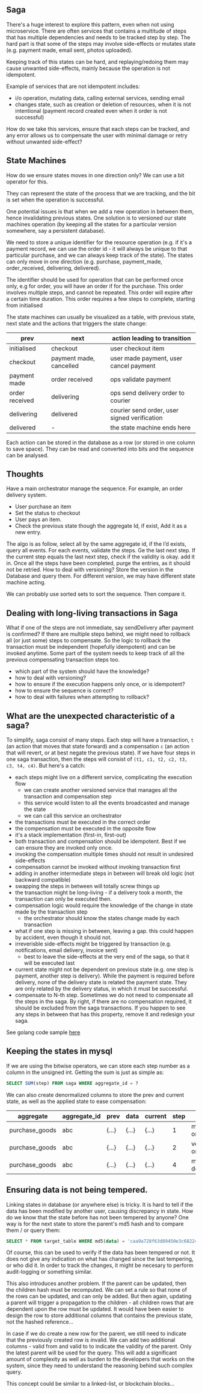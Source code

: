 ## Saga

There's a huge interest to explore this pattern, even when not using microservice. There are often services that contains a multitude of steps that has multiple dependencies and needs to be tracked step by step. The hard part is that some of the steps may involve side-effects or mutates state (e.g. payment made, email sent, photos uploaded). 

Keeping track of this states can be hard, and replaying/redoing them may cause unwanted side-effects, mainly because the operation is not idempotent.

Example of services that are not idempotent includes:
- i/o operation, mutating data, calling external services, sending email
- changes state, such as creation or deletion of resources, when it is not intentional (payment record created even when it order is not successful)

How do we take this services, ensure that each steps can be tracked, and any error allows us to compensate the user with minimal damage or retry without unwanted side-effect?

## State Machines
How do we ensure states moves in one direction only? We can use a bit operator for this.

They can represent the state of the process that we are tracking, and the bit is set when the operation is successful.

One potential issues is that when we add a new operation in between them, hence invalidating previous states. One solution is to versioned our state machines operation (by keeping all the states for a particular version somewhere, say a persistent database).

We need to store a unique identifier for the resource operation (e.g. if it's a payment record, we can use the order id - it will always be unique to that particular purchase, and we can always keep track of the state).
The states can only move in one direction (e.g. purchase, payment_made, order_received, delivering, delivered).


The identifier should be used for operation that can be performed once only, e.g for order, you will have an order if for the purchase. This order involves multiple steps, and cannot be repeated. This order will expire after a certain time duration. This order requires a few steps to complete, starting from initialised

The state machines can usually be visualized as a table, with previous state, next state and the actions that triggers the state change:

| prev | next | action leading to transition |
| -    | -    | -      |
| initialised | checkout | user checkout item |
| checkout | payment made, cancelled | user made payment, user cancel payment |
| payment made | order received | ops validate payment |
| order received | delivering | ops send delivery order to courier |
| delivering | delivered | courier send order, user signed verification |
| delivered | - | the state machine ends here |

Each action can be stored in the database as a row (or stored in one column to save space). They can be read and converted into bits and the sequence can be analysed.

## Thoughts


Have a main orchestrator manage the sequence.
For example, an order delivery system.

- User purchase an item
- Set the status to checkout
- User pays an item.
- Check the previous state though the aggregate Id, if exist, Add it as a new entry.

The algo is as follow, select all by the same aggregate id, if the I’d exists, query all events. For each events, validate the steps. Ge the last next step. If the current step equals the last next step, check if the validity is okay. add it in. Once all the steps have been completed, purge the entries, as it should not be retried. How to deal with versioning? Store the version in the Database and query them. For different version, we may have different state machine acting. 

We can probably use sorted sets to sort the sequence. Then compare it.

## Dealing with long-living transactions in Saga

What if one of the steps are not immediate, say sendDelivery after payment is confirmed? If there are multiple steps behind, we might need to rollback all (or just some) steps to compensate. So the logic to rollback the transaction must be independent (hopefully idempotent) and can be invoked anytime. Some part of the system needs to keep track of all the previous compensating transaction steps too. 

- which part of the system should have the knowledge?
- how to deal with versioning?
- how to ensure if the execution happens only once, or is idempotent?
- how to ensure the sequence is correct?
- how to deal with failures when attempting to rollback?


## What are the unexpected characteristic of a saga?

To simplify, saga consist of many steps. Each step will have a transaction, `t` (an action that moves that state forward) and a compensation `c` (an action that will revert, or at best negate the previous state). If we have four steps in one saga transaction, then the steps will consist of `(t1, c1, t2, c2, t3, c3, t4, c4)`. But here's a catch:

- each steps might live on a different service, complicating the execution flow
  - we can create another versioned service that manages all the transaction and compensation step
  - this service would listen to all the events broadcasted and manage the state
  - we can call this service an orchestrator
- the transactions must be executed in the correct order
- the compensation must be executed in the opposite flow
- it's a stack implementation (first-in, first-out)
- both transaction and compensation should be idempotent. Best if we can ensure they are invoked only once.
- invoking the compensation multiple times should not result in undesired side-effects
- compensation cannot be invoked without invoking transaction first
- adding in another intermediate steps in between will break old logic (not backward compatible)
- swapping the steps in between will totally screw things up
- the transaction might be long-living - if a delivery took a month, the transaction can only be executed then. 
- compensation logic would require the knowledge of the change in state made by the transaction step
  - the orchestrator should know the states change made by each transaction
- what if one step is missing in between, leaving a gap. this could happen by accident, even though it should not. 
- irreverisble side-effects might be triggered by transaction (e.g. notifications, email delivery, invoice sent)
  - best to leave the side-effects at the very end of the saga, so that it will be executed last
- current state might not be dependent on previous state (e.g. one step is payment, another step is delivery). While the payment is required before delivery, none of the delivery state is related the payment state. They are only related by the delivery status, in which it must be successful.
- compensate to N-th step. Sometimes we do not need to compensate all the steps in the saga. By right, if there are no compensation required, it should be excluded from the saga transactions. If you happen to see any steps in between that has this property, remove it and redesign your saga.


See golang code sample [here](https://github.com/alextanhongpin/go-learn/blob/master/saga.md)

## Keeping the states in mysql

If we are using the bitwise operators, we can store each step number as a column in the unsigned int. Getting the sum is just as simple as:
```sql
SELECT SUM(step) FROM saga WHERE aggregate_id = ?
```


We can also create denormalized columns to store the prev and current state, as well as the applied state to ease compensation:

| aggregate | aggregate_id | prev | data | current | step | desc |
| - | - | - | - | - | - | - |
| purchase_goods | abc | {...} | {...} | {...} | 1 | make order |
| purchase_goods | abc | {...} | {...} | {...} | 2 | verify order |
| purchase_goods | abc | {...} | {...} | {...} | 4 | make delivery |

## Ensuring data is not being tempered.

Linking states in database (or anywhere else) is tricky. It is hard to tell if the data has been modified by another user, causing discrepancy in state. How do we know that the state before has not been tempered by anyone? One way is for the next state to store the parent's md5 hash and to compare them / or query them:

```sql
SELECT * FROM target_table WHERE md5(data) = 'caa9a728f63d89450e3c682243fa5bfdsq';
```

Of course, this can be used to verify if the data has been tempered or not. It does not give any indication on what has changed since the last tempering, or who did it. In order to track the changes, it might be necesary to perform audit-logging or something similar. 

This also introduces another problem. If the parent can be updated, then the children hash must be recomputed. We can set a rule so that none of the rows can be updated, and can only be added. But then again, updating a parent will trigger a propagation to the children - all children rows that are dependent upon the row must be updated. It would have been easier to design the row to store additional columns that contains the previous state, not the hashed reference...

In case if we do create a new row for the parent, we still need to indicate that the previously created row is invalid. We can add two additional columns - valid from and valid to to indicate the validity of the parent. Only the latest parent will be used for the query. This will add a significant amount of complexity as well as burden to the developers that works on the system, since they need to understand the reasoning behind such complex query.


This concept could be similar to a linked-list, or blockchain blocks...
